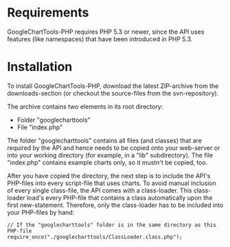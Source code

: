 # Requirements #

GoogleChartTools-PHP requires PHP 5.3 or newer, since the API uses features (like namespaces) that have been introduced in PHP 5.3.

# Installation #
To install GoogleChartTools-PHP, download the latest ZIP-archive from the downloads-section (or checkout the source-files from the svn-repository).

The archive contains two elements in its root directory:

  * Folder "googlecharttools"
  * File "index.php"

The folder "googlecharttools" contains all files (and classes) that are required by the API and hence needs to be copied onto your web-server or into your working directory (for example, in a "lib" subdirectory). The file "index.php" contains example charts only, so it mustn't be copied, too.

After you have copied the directory, the next step is to include the API's PHP-files into every script-file that uses charts. To avoid manual inclusion of every single class-file, the API comes with a class-loader. This class-loader load's every PHP-file that contains a class automatically upon the first new-statement. Therefore, only the class-loader has to be included into your PHP-files by hand:

```
// If the "googlecharttools" folder is in the same directory as this PHP-file
require_once("./googlecharttools/ClassLoader.class.php");
```